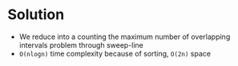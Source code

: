 # Solution

- We reduce into a counting the maximum number
  of overlapping intervals problem through sweep-line
- `O(nlogn)` time complexity because of sorting, `O(2n)` space
